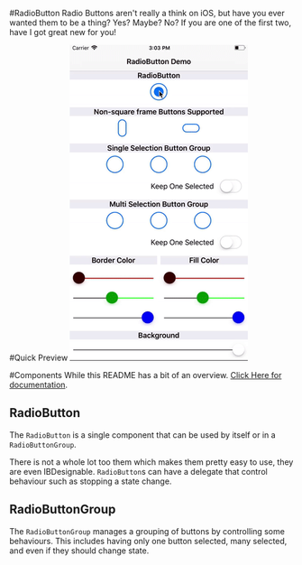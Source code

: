 #RadioButton
Radio Buttons aren't really a think on iOS, but have you ever wanted them to be a thing? Yes? Maybe? No? If you are one of the first two, have I got great new for you!

#Quick Preview
![Gif of RadioButton being demoed](./media/radio_button_demo.gif)

#Components
While this README has a bit of an overview. [Click Here for documentation](docs/index.html).

## RadioButton
The `RadioButton` is a single component that can be used by itself or in a `RadioButtonGroup`.

There is not a whole lot too them which makes them pretty easy to use, they are even IBDesignable. `RadioButton`s can have a delegate that control behaviour such as stopping a state change.

## RadioButtonGroup
The `RadioButtonGroup` manages a grouping of buttons by controlling some behaviours. This includes having only one button selected, many selected, and even if they should change state.
